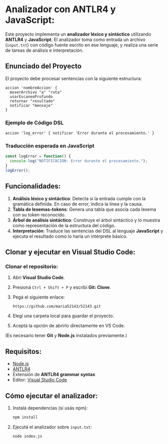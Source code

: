 # Analizador con ANTLR4 y JavaScript:

Este proyecto implementa un **analizador léxico y sintáctico** utilizando **ANTLR4** y **JavaScript**. El analizador toma como entrada un archivo (`input.txt`) con código fuente escrito en ese lenguaje, y realiza una serie de tareas de análisis e interpretación.

## Enunciado del Proyecto

El proyecto debe procesar sentencias con la siguiente estructura:

```
accion 'nombreAccion' {
  moverArchivo "a" "ruta"
  usarEscaneoProfundo
  retornar "resultado"
  notificar "mensaje"
}
```

### Ejemplo de Código DSL

```
accion 'log_error' { notificar 'Error durante el procesamiento.' }
```

### Traducción esperada en JavaScript

```javascript
const logError = function() {
  console.log("NOTIFICACION: Error durante el procesamiento.");
}
logError();
```

## Funcionalidades:

1. **Análisis léxico y sintáctico**: Detecta si la entrada cumple con la gramática definida. En caso de error, indica la línea y la causa.
2. **Tabla de lexemas-tokens**: Genera una tabla que asocia cada lexema con su token reconocido.
3. **Árbol de análisis sintáctico**: Construye el árbol sintáctico y lo muestra como representación de la estructura del código.
4. **Interpretación**: Traduce las sentencias del DSL al lenguaje **JavaScript** y ejecuta el resultado como lo haría un intérprete básico.

## Clonar y ejecutar en Visual Studio Code:

### Clonar el repositorio:

1. Abrí **Visual Studio Code**.
2. Presioná `Ctrl + Shift + P` y escribí **Git: Clone**.
3. Pegá el siguiente enlace:

   ```
   https://github.com/maria52143/52143.git
   ```

4. Elegí una carpeta local para guardar el proyecto.
5. Aceptá la opción de abrirlo directamente en VS Code.

(Es necesario tener **Git** y **Node.js** instalados previamente.)

## Requisitos:

- [Node.js](https://nodejs.org/)
- [ANTLR4](https://www.antlr.org/)
- Extensión de **ANTLR4 grammar syntax**
- Editor: [Visual Studio Code](https://code.visualstudio.com/)

## Cómo ejecutar el analizador:

1. Instalá dependencias (si usás npm):
   ```bash
   npm install
   ```
2. Ejecutá el analizador sobre `input.txt`:
   ```bash
   node index.js
   ```
